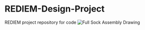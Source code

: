 # REDIEM-Design-Project
REDIEM project repository for code 
![Full Sock Assembly Drawing](https://user-images.githubusercontent.com/63181392/150653710-5496430c-f6f2-4175-8c7f-1f81087068a1.png)
